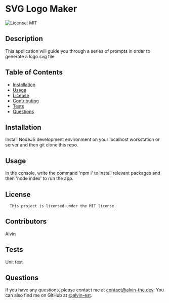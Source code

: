 # SVG Logo Maker
![License: MIT](https://img.shields.io/badge/License-MIT-yellow.svg)
## Description
This application will guide you through a series of prompts in order to generate a logo.svg file.
## Table of Contents
- [Installation](#installation)
- [Usage](#usage)
- [License](#license)
- [Contributing](#contributing)
- [Tests](#tests)
- [Questions](#questions)
## Installation
Install NodeJS development environment on your localhost workstation or server and then git clone this repo.
## Usage
In the console, write the command 'npm i' to install relevant packages and then 'node index' to run the app.  
## License
      This project is licensed under the MIT license.
## Contributors
Alvin
## Tests
Unit test
## Questions
If you have any questions, please contact me at [contact@alvin-the.dev](mailto:contact@alvin-the.dev). You can also find me on GitHub at [@alvin-est](https://github.com/@alvin-est).  